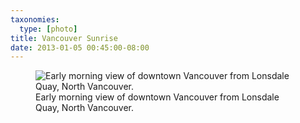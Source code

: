 ```yaml
---
taxonomies:
  type: [photo]
title: Vancouver Sunrise
date: 2013-01-05 00:45:00-08:00
---
```

<figure>
  <img src="/media/images/photos/2013/01/vancouver-sunrise.jpg" title="Early morning view of downtown Vancouver from Lonsdale Quay, North Vancouver."/>
  <figcaption>Early morning view of downtown Vancouver from Lonsdale Quay, North Vancouver.</figcaption>
</figure>

